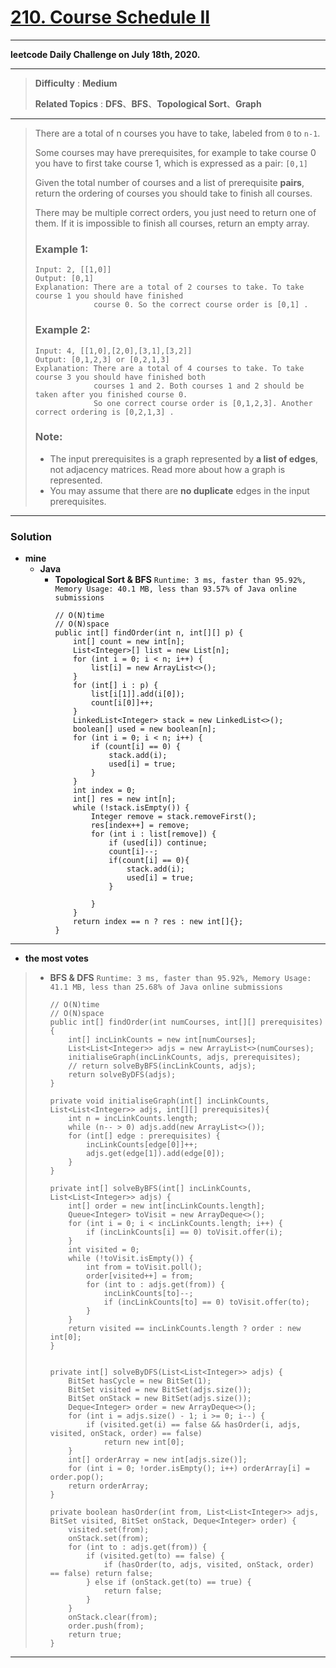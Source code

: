 # [210. Course Schedule II](https://leetcode.com/problems/course-schedule-ii/)

---

**leetcode Daily Challenge on July 18th, 2020.**

---

> **Difficulty** : **Medium**
>
> **Related Topics** : **DFS**、**BFS**、**Topological Sort**、**Graph**

---

> There are a total of n courses you have to take, labeled from `0` to `n-1`.
>
> Some courses may have prerequisites, for example to take course 0 you have to first take course 1, which is expressed as a pair: `[0,1]`
>
> Given the total number of courses and a list of prerequisite **pairs**, return the ordering of courses you should take to finish all courses.
>
> There may be multiple correct orders, you just need to return one of them. If it is impossible to finish all courses, return an empty array.
>
> ### Example 1:
> ```
> Input: 2, [[1,0]]
> Output: [0,1]
> Explanation: There are a total of 2 courses to take. To take course 1 you should have finished
>              course 0. So the correct course order is [0,1] .
> ```
>
> ### Example 2:
> ```
> Input: 4, [[1,0],[2,0],[3,1],[3,2]]
> Output: [0,1,2,3] or [0,2,1,3]
> Explanation: There are a total of 4 courses to take. To take course 3 you should have finished both
>              courses 1 and 2. Both courses 1 and 2 should be taken after you finished course 0.
>              So one correct course order is [0,1,2,3]. Another correct ordering is [0,2,1,3] .
> ```
>
> ### Note:
> * The input prerequisites is a graph represented by **a list of edges**, not adjacency matrices. Read more about how a graph is represented.
> * You may assume that there are **no duplicate** edges in the input prerequisites.

---

### Solution
* **mine**
  * **Java**
    * **Topological Sort & BFS** `Runtime: 3 ms, faster than 95.92%, Memory Usage: 40.1 MB, less than 93.57% of Java online submissions`
      ```
      // O(N)time
      // O(N)space
      public int[] findOrder(int n, int[][] p) {
          int[] count = new int[n];
          List<Integer>[] list = new List[n];
          for (int i = 0; i < n; i++) {
              list[i] = new ArrayList<>();
          }
          for (int[] i : p) {
              list[i[1]].add(i[0]);
              count[i[0]]++;
          }
          LinkedList<Integer> stack = new LinkedList<>();
          boolean[] used = new boolean[n];
          for (int i = 0; i < n; i++) {
              if (count[i] == 0) {
                  stack.add(i);
                  used[i] = true;
              }
          }
          int index = 0;
          int[] res = new int[n];
          while (!stack.isEmpty()) {
              Integer remove = stack.removeFirst();
              res[index++] = remove;
              for (int i : list[remove]) {
                  if (used[i]) continue;
                  count[i]--;
                  if(count[i] == 0){
                      stack.add(i);
                      used[i] = true;    
                  }

              }
          }
          return index == n ? res : new int[]{};
      }
      ```

---


* **the most votes**
>  * **BFS & DFS**  `Runtime: 3 ms, faster than 95.92%, Memory Usage: 41.1 MB, less than 25.68% of Java online submissions`
>    ```
>    // O(N)time
>    // O(N)space
>    public int[] findOrder(int numCourses, int[][] prerequisites) {
>        int[] incLinkCounts = new int[numCourses];
>        List<List<Integer>> adjs = new ArrayList<>(numCourses);
>        initialiseGraph(incLinkCounts, adjs, prerequisites);
>        // return solveByBFS(incLinkCounts, adjs);
>        return solveByDFS(adjs);
>    }
>    
>    private void initialiseGraph(int[] incLinkCounts, List<List<Integer>> adjs, int[][] prerequisites){
>        int n = incLinkCounts.length;
>        while (n-- > 0) adjs.add(new ArrayList<>());
>        for (int[] edge : prerequisites) {
>            incLinkCounts[edge[0]]++;
>            adjs.get(edge[1]).add(edge[0]);
>        }
>    }
>    
>    private int[] solveByBFS(int[] incLinkCounts, List<List<Integer>> adjs) {
>        int[] order = new int[incLinkCounts.length];
>        Queue<Integer> toVisit = new ArrayDeque<>();
>        for (int i = 0; i < incLinkCounts.length; i++) {
>            if (incLinkCounts[i] == 0) toVisit.offer(i);
>        }
>        int visited = 0;
>        while (!toVisit.isEmpty()) {
>            int from = toVisit.poll();
>            order[visited++] = from;
>            for (int to : adjs.get(from)) {
>                incLinkCounts[to]--;
>                if (incLinkCounts[to] == 0) toVisit.offer(to);
>            }
>        }
>        return visited == incLinkCounts.length ? order : new int[0];
>    }
>
>
>    private int[] solveByDFS(List<List<Integer>> adjs) {
>        BitSet hasCycle = new BitSet(1);
>        BitSet visited = new BitSet(adjs.size());
>        BitSet onStack = new BitSet(adjs.size());
>        Deque<Integer> order = new ArrayDeque<>();
>        for (int i = adjs.size() - 1; i >= 0; i--) {
>            if (visited.get(i) == false && hasOrder(i, adjs, visited, onStack, order) == false)
>                return new int[0];
>        }
>        int[] orderArray = new int[adjs.size()];
>        for (int i = 0; !order.isEmpty(); i++) orderArray[i] = order.pop();
>        return orderArray;
>    }
>
>    private boolean hasOrder(int from, List<List<Integer>> adjs, BitSet visited, BitSet onStack, Deque<Integer> order) {
>        visited.set(from);
>        onStack.set(from);
>        for (int to : adjs.get(from)) {
>            if (visited.get(to) == false) {
>                if (hasOrder(to, adjs, visited, onStack, order) == false) return false;
>            } else if (onStack.get(to) == true) {
>                return false;
>            }
>        }
>        onStack.clear(from);
>        order.push(from);
>        return true;
>    }
>    ```

---
